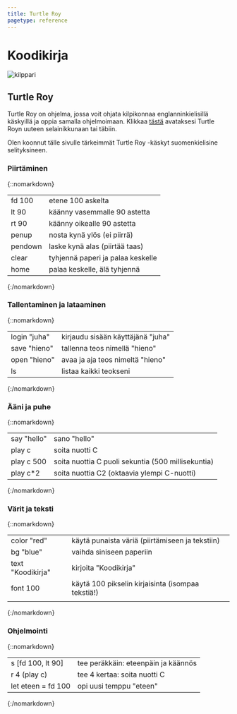 ```yaml
--- 
title: Turtle Roy
pagetype: reference
---
```


# Koodikirja

<div><img id="turtle-character" src="/images/turtle1.png" alt="kilppari"></div>

## Turtle Roy

Turtle Roy on ohjelma, jossa voit ohjata kilpikonnaa englanninkielisillä käskyillä ja oppia
samalla ohjelmoimaan. Klikkaa [tästä](http://turtle-roy.herokuapp.com) avataksesi Turtle Royn
uuteen selainikkunaan tai täbiin.

Olen koonnut tälle sivulle tärkeimmät Turtle Roy -käskyt suomenkielisine selityksineen.

### Piirtäminen

{::nomarkdown}
<table>
  <tbody>
    <tr><td>fd 100<td>etene 100 askelta</tr>
    <tr><td>lt 90<td>käänny vasemmalle 90 astetta</tr>
    <tr><td>rt 90<td>käänny oikealle 90 astetta</tr>
    <tr><td>penup<td>nosta kynä ylös (ei piirrä)</tr>
    <tr><td>pendown<td>laske kynä alas (piirtää taas)</tr>
    <tr><td>clear<td>tyhjennä paperi ja palaa keskelle</tr>
    <tr><td>home<td>palaa keskelle, älä tyhjennä</tr>
  </tbody>
</table>
{:/nomarkdown}

### Tallentaminen ja lataaminen

{::nomarkdown}
<table>
  <tbody>
    <tr><td>login "juha"<td>kirjaudu sisään käyttäjänä "juha"</tr>
    <tr><td>save "hieno"<td>tallenna teos nimellä "hieno"</tr>
    <tr><td>open "hieno"<td>avaa ja aja teos nimeltä "hieno"</tr>
    <tr><td>ls<td>listaa kaikki teokseni</tr>
  </tbody>
</table>
{:/nomarkdown}

### Ääni ja puhe

{::nomarkdown}
<table>
  <tbody>
    <tr><td>say "hello"<td>sano "hello"</tr>
    <tr><td>play c<td>soita nuotti C</tr>
    <tr><td>play c 500<td>soita nuottia C puoli sekuntia (500 millisekuntia)</tr>
    <tr><td>play c*2<td>soita nuottia C2 (oktaavia ylempi C-nuotti)</tr>
  </tbody>
</table>
{:/nomarkdown}

### Värit ja teksti

{::nomarkdown}
<table>
  <tbody>
    <tr><td>color "red"<td>käytä punaista väriä (piirtämiseen ja tekstiin)</tr>
    <tr><td>bg "blue"<td>vaihda siniseen paperiin</tr>
    <tr><td>text "Koodikirja"<td>kirjoita "Koodikirja"</tr>
    <tr><td>font 100<td>käytä 100 pikselin kirjaisinta (isompaa tekstiä!)</tr>
    <tr><td><td></tr>
  </tbody>
</table>
{:/nomarkdown}


### Ohjelmointi

{::nomarkdown}
<table>
  <tbody>
    <tr><td>s [fd 100, lt 90]<td>tee peräkkäin: eteenpäin ja käännös</tr>
    <tr><td>r 4 (play c)<td>tee 4 kertaa: soita nuotti C</tr>
    <tr><td>let eteen = fd 100<td>opi uusi temppu "eteen"</tr>
  </tbody>
</table>
{:/nomarkdown}
